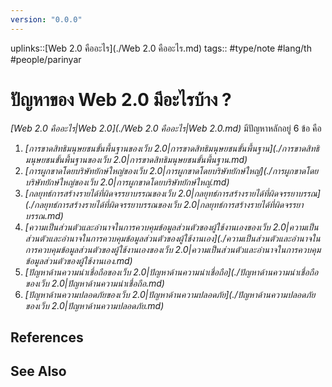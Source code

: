 ```yaml
---
version: "0.0.0"
---
```

uplinks::[Web 2.0 คืออะไร](./Web 2.0 คืออะไร.md)
tags:: #type/note #lang/th #people/parinyar 
# ปัญหาของ Web 2.0 มีอะไรบ้าง ?
*[Web 2.0 คืออะไร|Web 2.0](./Web 2.0 คืออะไร|Web 2.0.md)* มีปัญหาหลักอยู่ 6 ข้อ คือ
1. *[การขาดสิทธิมนุษยชนขั้นพื้นฐานของเว็บ 2.0|การขาดสิทธิมนุษยชนขั้นพื้นฐาน](./การขาดสิทธิมนุษยชนขั้นพื้นฐานของเว็บ 2.0|การขาดสิทธิมนุษยชนขั้นพื้นฐาน.md)*
2. *[การผูกขาดโดยบริษัทยักษ์ใหญ่ของเว็บ 2.0|การผูกขาดโดยบริษัทยักษ์ใหญ่](./การผูกขาดโดยบริษัทยักษ์ใหญ่ของเว็บ 2.0|การผูกขาดโดยบริษัทยักษ์ใหญ่.md)*
3. *[กลยุทธ์การสร้างรายได้ที่ผิดจรรยาบรรณของเว็บ 2.0|กลยุทธ์การสร้างรายได้ที่ผิดจรรยาบรรณ](./กลยุทธ์การสร้างรายได้ที่ผิดจรรยาบรรณของเว็บ 2.0|กลยุทธ์การสร้างรายได้ที่ผิดจรรยาบรรณ.md)*
4. *[ความเป็นส่วนตัวและอำนาจในการควบคุมข้อมูลส่วนตัวของผู้ใช้งานเองของเว็บ 2.0|ความเป็นส่วนตัวและอำนาจในการควบคุมข้อมูลส่วนตัวของผู้ใช้งานเอง](./ความเป็นส่วนตัวและอำนาจในการควบคุมข้อมูลส่วนตัวของผู้ใช้งานเองของเว็บ 2.0|ความเป็นส่วนตัวและอำนาจในการควบคุมข้อมูลส่วนตัวของผู้ใช้งานเอง.md)*
5. *[ปัญหาด้านความน่าเชื่อถือของเว็บ 2.0|ปัญหาด้านความน่าเชื่อถือ](./ปัญหาด้านความน่าเชื่อถือของเว็บ 2.0|ปัญหาด้านความน่าเชื่อถือ.md)*
6. *[ปัญหาด้านความปลอดภัยของเว็บ 2.0|ปัญหาด้านความปลอดภัย](./ปัญหาด้านความปลอดภัยของเว็บ 2.0|ปัญหาด้านความปลอดภัย.md)*

## References

## See Also
